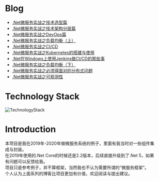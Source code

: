 ﻿# Blog
+ [.Net微服务实战之技术选型篇](https://www.cnblogs.com/skychen1218/p/12531412.html)
+ [.Net微服务实战之技术架构分层篇](https://www.cnblogs.com/skychen1218/p/12653155.html)
+ [.Net微服务实战之DevOps篇](https://www.cnblogs.com/skychen1218/p/13096784.html)
+ [.Net微服务实战之负载均衡（上）](https://www.cnblogs.com/skychen1218/p/13327965.html)
+ [.Net微服务实战之CI/CD](https://www.cnblogs.com/skychen1218/p/13384073.html)
+ [.Net微服务实战之Kubernetes的搭建与使用](https://www.cnblogs.com/skychen1218/p/13441778.html)
+ [.Net在Windows上使用Jenkins做CI/CD的那些事](https://www.cnblogs.com/skychen1218/p/13633012.html)
+ [.Net微服务实战之负载均衡（下）](https://www.cnblogs.com/skychen1218/p/14220471.html)
+ [.Net微服务实战之必须得面对的分布式问题](https://www.cnblogs.com/skychen1218/p/14346459.html)
+ [.Net微服务实战之可观测性](https://www.cnblogs.com/skychen1218/p/15325120.html)
# Technology Stack
![TechnologyStack](https://img2022.cnblogs.com/blog/488722/202202/488722-20220224174137791-169551922.png "技术栈")
# Introduction
本项目是我在2019年-2020年做微服务系统的例子，里面有我当时对一些组件集成与封装。  
在2019年使用的.Net Core的时候还是2.2版本，后续直接升级到了.Net 5，如果有问题可以反馈给我。  
项目只是参考例子，并不算框架，当然我也不认为需要所谓的“微服务框架”。  
个人认为上面系列的博客比项目更加有价值，欢迎阅读与提出建议。  

